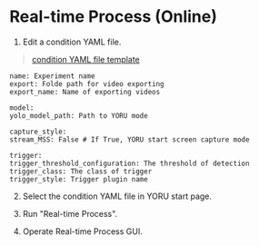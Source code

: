 # Real-time Process (Online)

1. Edit a condition YAML file.

  > [condition YAML file template](../config/yoru_default.yaml)

   ```
  name: Experiment name
  export: Folde path for video exporting
  export_name: Name of exporting videos
  
  model:
   yolo_model_path: Path to YORU mode
  
  capture_style:
   stream_MSS: False # If True, YORU start screen capture mode
  
  trigger:
   trigger_threshold_configuration: The threshold of detection
   trigger_class: The class of trigger
   trigger_style: Trigger plugin name
   ```

2. Select the condition YAML file in YORU start page.

3. Run "Real-time Process".

4. Operate Real-time Process GUI.
